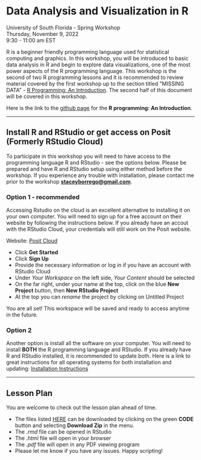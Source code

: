 # Data Analysis and Visualization in R
University of South Florida - Spring Workshop  
Thursday, November 9, 2022  
9:30 - 11:00 am EST  

R is a beginner friendly programming language used for statistical computing and graphics. In this workshop, you will be introduced to basic data analysis in R and begin to explore data visualizations, one of the most power aspects of the R programming language. This workshop is the second of two R programming lessons and it is recommended to review material covered by the first workshop up to the section titled "MISSING DATA" - [R Programming: An Introduction](https://github.com/sborrego/r-programming-an-introduction/blob/main/R-programming-an-introduction.pdf). The second half of this document will be covered in this workshop.

Here is the link to the [github page](https://github.com/sborrego/r-programming-an-introduction) for the **R programming: An Introduction**.

***

## Install R and RStudio or get access on Posit (Formerly RStudio Cloud)

To participate in this workshop you will need to have access to the programming language R and RStudio - see the options below. Please be prepared and have R and RStudio setup using either method before the workshop. If you experience any trouble with installation, please contact me prior to the workshop **staceyborrego@gmail.com**.

### Option 1 - **recommended**

Accessing Rstudio on the cloud is an excellent alternative to installing it on your own computer. You will need to sign up for a free account on their website by following the instructions below. If you already have an accout with the RStudio Cloud, your credentials will still work on the Posit website.

Website: [Posit Cloud](https://posit.cloud/)  
- Click **Get Started** 
- Click **Sign Up**
- Provide the necessary information or log in if you have an account with RStudio Cloud
- Under *Your Workspace* on the left side, *Your Content* should be selected
- On the far right, under your name at the top, click on the blue **New Project** button, then **New RStudio Project**
- At the top you can *rename* the project by clicking on Untitled Project  

You are all set! This workspace will be saved and ready to access anytime in the future.

### Option 2

Another option is install all the software on your computer. You will need to install **BOTH** the R programming language and RStudio. If you already have R and RStudio installed, it is recommended to update both. Here is a link to great instructions for all operating systems for both installation and updating: [Installation Instructions](https://preview.carpentries.org/R-ecology-lesson/index.html#install-r-and-rstudio)

***

## Lesson Plan

You are welcome to check out the lesson plan ahead of time. 

* The files listed [HERE](https://github.com/sborrego/r-programming-an-introduction) can be downloaded by clicking on the green **CODE** button and selecting **Download Zip** in the menu. 
* The *.rmd* file can be opened in RStudio
* The *.html* file will open in your browser 
* The *.pdf* file will open in any PDF viewing program
* Please let me know if you have any issues. Happy scripting!
